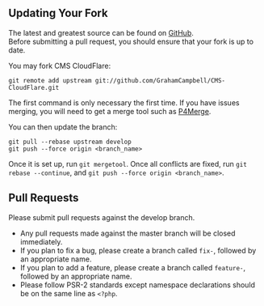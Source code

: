 ## Updating Your Fork

The latest and greatest source can be found on [GitHub](https://github.com/GrahamCampbell/CMS-CloudFlare).  
Before submitting a pull request, you should ensure that your fork is up to date.  

You may fork CMS CloudFlare:  

    git remote add upstream git://github.com/GrahamCampbell/CMS-CloudFlare.git

The first command is only necessary the first time. If you have issues merging, you will need to get a merge tool such as [P4Merge](http://perforce.com/product/components/perforce_visual_merge_and_diff_tools).  

You can then update the branch:  

    git pull --rebase upstream develop
    git push --force origin <branch_name>

Once it is set up, run `git mergetool`. Once all conflicts are fixed, run `git rebase --continue`, and `git push --force origin <branch_name>`.  


## Pull Requests

Please submit pull requests against the develop branch.  

* Any pull requests made against the master branch will be closed immediately.  
* If you plan to fix a bug, please create a branch called `fix-`, followed by an appropriate name.  
* If you plan to add a feature, please create a branch called `feature-`, followed by an appropriate name.  
* Please follow PSR-2 standards except namespace declarations should be on the same line as `<?php`.  
